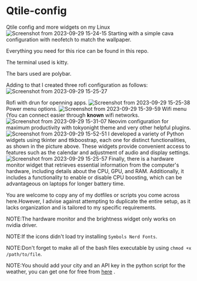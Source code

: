 # Qtile-config
Qtile config and more widgets on my Linux
![Screenshot from 2023-09-29 15-24-15](https://github.com/husseinhareb/qtile-config/assets/88323940/7bcf47e6-0ba7-4a8a-b454-80d3e61b92c3)
Starting with a simple cava configuration with neofetch to match the wallpaper.

Everything you need for this rice can be found in this repo.

The terminal used is kitty.

The bars used are polybar.

Adding to that I created three rofi configuration as follows:
![Screenshot from 2023-09-29 15-25-27](https://github.com/husseinhareb/qtile-config/assets/88323940/e5bc9863-3670-4d7a-9b42-8d54a19766f0)

Rofi with drun for openning apps.
![Screenshot from 2023-09-29 15-25-38](https://github.com/husseinhareb/qtile-config/assets/88323940/2ac1e5b1-fd55-4ff4-940d-31c7d6b6c993)
Power menu options.
![Screenshot from 2023-09-29 15-39-59](https://github.com/husseinhareb/qtile-config/assets/88323940/381aa68e-6e02-450c-a176-7a1fff62412d)
Wifi menu (You can connect easier through **known** wifi networks.
![Screenshot from 2023-09-29 15-31-07](https://github.com/husseinhareb/qtile-config/assets/88323940/a6a3b703-2bb9-41ba-9adb-f0ccc3daa584)
Neovim configuration for maximum productivity with tokyonight theme and very other helpful plugins.
![Screenshot from 2023-09-29 15-52-51](https://github.com/husseinhareb/qtile-config/assets/88323940/a162b223-7689-42fd-97fb-5c4aa78e11b1)
I developed a variety of Python widgets using tkinter and ttkboostrap, each one for distinct functionalities, as shown in the picture above. These widgets provide convenient access to features such as the calendar and adjustment of audio and display settings.
![Screenshot from 2023-09-29 15-25-57](https://github.com/husseinhareb/qtile-config/assets/88323940/246f9fae-1017-4888-9693-bf40dc0b7a1c)
Finally, there is a hardware monitor widget that retrieves essential information from the computer's hardware, including details about the CPU, GPU, and RAM. Additionally, it includes a functionality to enable or disable CPU boosting, which can be advantageous on laptops for longer battery time.

You are welcome to copy any of my dotfiles or scripts you come across here.However, I advise against attempting to duplicate the entire setup, as it lacks organization and is tailored to my specific requirements.

NOTE:The hardware monitor and the brightness widget only works on nvidia driver.

NOTE:If the icons didn't load try installing `Symbols Nerd Fonts`.

NOTE:Don't forget to make all of the bash files executable by using `chmod +x /path/to/file`.

NOTE:You should add your city and an API key in the python script for the weather, you can get one for free from [here](https://openweathermap.org/) .
